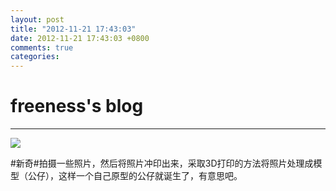 ```yaml
---
layout: post
title: "2012-11-21 17:43:03"
date: 2012-11-21 17:43:03 +0800
comments: true
categories: 
---
```


# freeness's blog

----------

![](http://okqmqrbgo.bkt.clouddn.com/201211211743031.jpg)

>
\#新奇\#拍摄一些照片，然后将照片冲印出来，采取3D打印的方法将照片处理成模型（公仔），这样一个自己原型的公仔就诞生了，有意思吧。